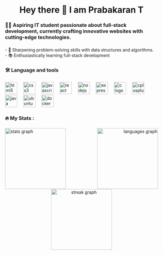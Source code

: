 <h1 align="center">Hey there 👋 I am Prabakaran T</h1>

###

<h3 align="left">👩‍💻  Aspiring IT student passionate about full-stack development, currently crafting innovative websites with cutting-edge technologies.</h3>

###

<p align="left">- 🔭 Sharpening problem-solving skills with data structures and algorithms.<br>- 📚 Enthusiastically learning full-stack development</p>

###

<h3 align="left">🛠 Language and tools</h3>

###

<div align="left">
  <img src="https://cdn.jsdelivr.net/gh/devicons/devicon/icons/html5/html5-original.svg" height="40" alt="html5 logo"  />
  <img width="12" />
  <img src="https://cdn.jsdelivr.net/gh/devicons/devicon/icons/css3/css3-original.svg" height="40" alt="css3 logo"  />
  <img width="12" />
  <img src="https://cdn.jsdelivr.net/gh/devicons/devicon/icons/javascript/javascript-original.svg" height="40" alt="javascript logo"  />
  <img width="12" />
  <img src="https://cdn.jsdelivr.net/gh/devicons/devicon/icons/react/react-original.svg" height="40" alt="react logo"  />
  <img width="12" />
  <img src="https://cdn.jsdelivr.net/gh/devicons/devicon/icons/nodejs/nodejs-original.svg" height="40" alt="nodejs logo"  />
  <img width="12" />
  <img src="https://cdn.jsdelivr.net/gh/devicons/devicon/icons/express/express-original.svg" height="40" alt="express logo"  />
  <img width="12" />
  <img src="https://cdn.jsdelivr.net/gh/devicons/devicon/icons/c/c-original.svg" height="40" alt="c logo"  />
  <img width="12" />
  <img src="https://cdn.jsdelivr.net/gh/devicons/devicon/icons/cplusplus/cplusplus-original.svg" height="40" alt="cplusplus logo"  />
  <img width="12" />
  <img src="https://cdn.jsdelivr.net/gh/devicons/devicon/icons/java/java-original.svg" height="40" alt="java logo"  />
  <img width="12" />
  <img src="https://cdn.jsdelivr.net/gh/devicons/devicon/icons/ubuntu/ubuntu-plain.svg" height="40" alt="ubuntu logo"  />
  <img width="12" />
  <img src="https://cdn.jsdelivr.net/gh/devicons/devicon/icons/docker/docker-original.svg" height="40" alt="docker logo"  />
</div>

###

<h3 align="left">🔥   My Stats :</h3>

###

<div style="display: flex; justify-content: space-between;">
  <div align="left">
    <img src="https://github-readme-stats.vercel.app/api?username=T-Prabakaran&hide_title=false&hide_rank=false&show_icons=true&card_width=100&include_all_commits=true&count_private=true&disable_animations=false&theme=dracula&locale=en&hide_border=false&order=1" height="200" alt="stats graph" />
  </div>
  <div align="right">
    <img src="https://github-readme-stats.vercel.app/api/top-langs?username=T-Prabakaran&locale=en&hide_title=false&layout=compact&card_width=200&langs_count=5&theme=dracula&hide_border=false&order=2" height="200" alt="languages graph" />
  </div>
</div>


<div align="center">
  <img src="https://streak-stats.demolab.com?user=T-Prabakaran&locale=en&mode=daily&theme=dark&hide_border=false&border_radius=5&order=3" height="200" alt="streak graph"  />
</div>

###
